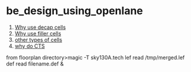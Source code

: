 # be_design_using_openlane

1. [Why use decap cells](https://github.com/visionvlsi/be_design_using_openlane/blob/main/why_decap_cells.md)<br/>
2. [Why use filler cells](https://github.com/visionvlsi/be_design_using_openlane/blob/main/why_filler_cells.md)<br/>
3. [other types of cells](https://github.com/visionvlsi/be_design_using_openlane/blob/main/other_cells.md)<br/>
4. [why do CTS](https://github.com/visionvlsi/be_design_using_openlane/blob/main/why_CTS.md)



from floorplan directory>magic -T sky130A.tech lef read /tmp/merged.lef def read filename.def &

